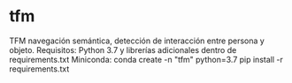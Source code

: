 # tfm
TFM navegación semántica, detección de interacción entre persona y objeto.
Requisitos:
Python 3.7 y librerías adicionales dentro de requirements.txt
Miniconda:
conda create -n "tfm" python=3.7
pip install -r requirements.txt
